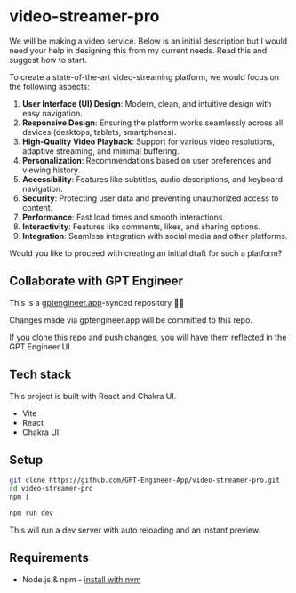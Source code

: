 # video-streamer-pro

We will be making a video service. Below is an initial description but I would need your help in designing this from my current needs. Read this and suggest how to start.


To create a state-of-the-art video-streaming platform, we would focus on the following aspects:

1. **User Interface (UI) Design**: Modern, clean, and intuitive design with easy navigation.
2. **Responsive Design**: Ensuring the platform works seamlessly across all devices (desktops, tablets, smartphones).
3. **High-Quality Video Playback**: Support for various video resolutions, adaptive streaming, and minimal buffering.
4. **Personalization**: Recommendations based on user preferences and viewing history.
5. **Accessibility**: Features like subtitles, audio descriptions, and keyboard navigation.
6. **Security**: Protecting user data and preventing unauthorized access to content.
7. **Performance**: Fast load times and smooth interactions.
8. **Interactivity**: Features like comments, likes, and sharing options.
9. **Integration**: Seamless integration with social media and other platforms.

Would you like to proceed with creating an initial draft for such a platform?

## Collaborate with GPT Engineer

This is a [gptengineer.app](https://gptengineer.app)-synced repository 🌟🤖

Changes made via gptengineer.app will be committed to this repo.

If you clone this repo and push changes, you will have them reflected in the GPT Engineer UI.

## Tech stack

This project is built with React and Chakra UI.

- Vite
- React
- Chakra UI

## Setup

```sh
git clone https://github.com/GPT-Engineer-App/video-streamer-pro.git
cd video-streamer-pro
npm i
```

```sh
npm run dev
```

This will run a dev server with auto reloading and an instant preview.

## Requirements

- Node.js & npm - [install with nvm](https://github.com/nvm-sh/nvm#installing-and-updating)
